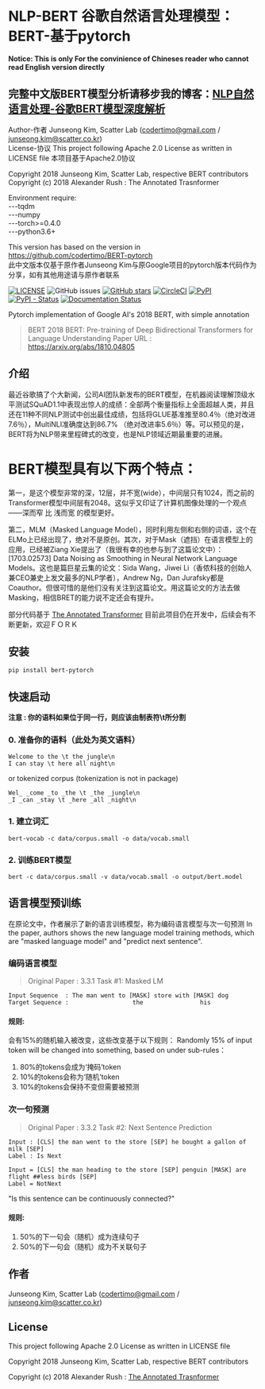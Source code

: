 # NLP-BERT 谷歌自然语言处理模型：BERT-基于pytorch
**Notice: This is only For the convinience of Chineses reader who cannot read English version directly**

## 完整中文版BERT模型分析请移步我的博客：[NLP自然语言处理-谷歌BERT模型深度解析](https://blog.csdn.net/qq_39521554/article/details/83062188)
Author-作者
Junseong Kim, Scatter Lab (codertimo@gmail.com / junseong.kim@scatter.co.kr)  
License-协议
This project following Apache 2.0 License as written in LICENSE file 本项目基于Apache2.0协议

Copyright 2018 Junseong Kim, Scatter Lab, respective BERT contributors  
Copyright (c) 2018 Alexander Rush : The Annotated Trasnformer

 Environment require:  
               ---tqdm  
               ---numpy  
               ---torch>=0.4.0  
               ---python3.6+  

This version has based on the version in https://github.com/codertimo/BERT-pytorch  
此中文版本仅基于原作者Junseong Kim与原Google项目的pytorch版本代码作为分享，如有其他用途请与原作者联系  

[![LICENSE](https://img.shields.io/github/license/codertimo/BERT-pytorch.svg)](https://github.com/codertimo/BERT-pytorch/blob/master/LICENSE)
![GitHub issues](https://img.shields.io/github/issues/codertimo/BERT-pytorch.svg)
[![GitHub stars](https://img.shields.io/github/stars/codertimo/BERT-pytorch.svg)](https://github.com/codertimo/BERT-pytorch/stargazers)
[![CircleCI](https://circleci.com/gh/codertimo/BERT-pytorch.svg?style=shield)](https://circleci.com/gh/codertimo/BERT-pytorch)
[![PyPI](https://img.shields.io/pypi/v/bert-pytorch.svg)](https://pypi.org/project/bert_pytorch/)
[![PyPI - Status](https://img.shields.io/pypi/status/bert-pytorch.svg)](https://pypi.org/project/bert_pytorch/)
[![Documentation Status](https://readthedocs.org/projects/bert-pytorch/badge/?version=latest)](https://bert-pytorch.readthedocs.io/en/latest/?badge=latest)

Pytorch implementation of Google AI's 2018 BERT, with simple annotation

> BERT 2018 BERT: Pre-training of Deep Bidirectional Transformers for Language Understanding
> Paper URL : https://arxiv.org/abs/1810.04805


## 介绍

最近谷歌搞了个大新闻，公司AI团队新发布的BERT模型，在机器阅读理解顶级水平测试SQuAD1.1中表现出惊人的成绩：全部两个衡量指标上全面超越人类，并且还在11种不同NLP测试中创出最佳成绩，包括将GLUE基准推至80.4％（绝对改进7.6％），MultiNLI准确度达到86.7% （绝对改进率5.6％）等。可以预见的是，BERT将为NLP带来里程碑式的改变，也是NLP领域近期最重要的进展。

# BERT模型具有以下两个特点：

第一，是这个模型非常的深，12层，并不宽(wide），中间层只有1024，而之前的Transformer模型中间层有2048。这似乎又印证了计算机图像处理的一个观点——深而窄 比 浅而宽 的模型更好。

第二，MLM（Masked Language Model），同时利用左侧和右侧的词语，这个在ELMo上已经出现了，绝对不是原创。其次，对于Mask（遮挡）在语言模型上的应用，已经被Ziang Xie提出了（我很有幸的也参与到了这篇论文中）：[1703.02573] Data Noising as Smoothing in Neural Network Language Models。这也是篇巨星云集的论文：Sida Wang，Jiwei Li（香侬科技的创始人兼CEO兼史上发文最多的NLP学者），Andrew Ng，Dan Jurafsky都是Coauthor。但很可惜的是他们没有关注到这篇论文。用这篇论文的方法去做Masking，相信BRET的能力说不定还会有提升。


部分代码基于 [The Annotated Transformer](http://nlp.seas.harvard.edu/2018/04/03/attention.html)
目前此项目仍在开发中，后续会有不断更新，欢迎ＦＯＲＫ

## 安装
```
pip install bert-pytorch
```

## 快速启动

**注意 : 你的语料如果位于同一行，则应该由制表符\t所分割**

### 0. 准备你的语料（此处为英文语料）
```
Welcome to the \t the jungle\n
I can stay \t here all night\n
```

or tokenized corpus (tokenization is not in package)
```
Wel_ _come _to _the \t _the _jungle\n
_I _can _stay \t _here _all _night\n
```


### 1. 建立词汇
```shell
bert-vocab -c data/corpus.small -o data/vocab.small
```

### 2. 训练BERT模型
```shell
bert -c data/corpus.small -v data/vocab.small -o output/bert.model
```

## 语言模型预训练

在原论文中，作者展示了新的语言训练模型，称为编码语言模型与次一句预测
In the paper, authors shows the new language model training methods, 
which are "masked language model" and "predict next sentence".


### 编码语言模型

> Original Paper : 3.3.1 Task #1: Masked LM 

```
Input Sequence  : The man went to [MASK] store with [MASK] dog
Target Sequence :                  the                his
```

#### 规则:
会有15%的随机输入被改变，这些改变基于以下规则：
Randomly 15% of input token will be changed into something, based on under sub-rules：

1. 80%的tokens会成为‘掩码’token
2. 10%的tokens会称为‘随机’token
3. 10%的tokens会保持不变但需要被预测


### 次一句预测

> Original Paper : 3.3.2 Task #2: Next Sentence Prediction

```
Input : [CLS] the man went to the store [SEP] he bought a gallon of milk [SEP]
Label : Is Next

Input = [CLS] the man heading to the store [SEP] penguin [MASK] are flight ##less birds [SEP]
Label = NotNext
```

"Is this sentence can be continuously connected?"


#### 规则:

1. 50%的下一句会（随机）成为连续句子
2. 50%的下一句会（随机）成为不关联句子


## 作者
Junseong Kim, Scatter Lab (codertimo@gmail.com / junseong.kim@scatter.co.kr)

## License

This project following Apache 2.0 License as written in LICENSE file

Copyright 2018 Junseong Kim, Scatter Lab, respective BERT contributors

Copyright (c) 2018 Alexander Rush : [The Annotated Trasnformer](https://github.com/harvardnlp/annotated-transformer)
